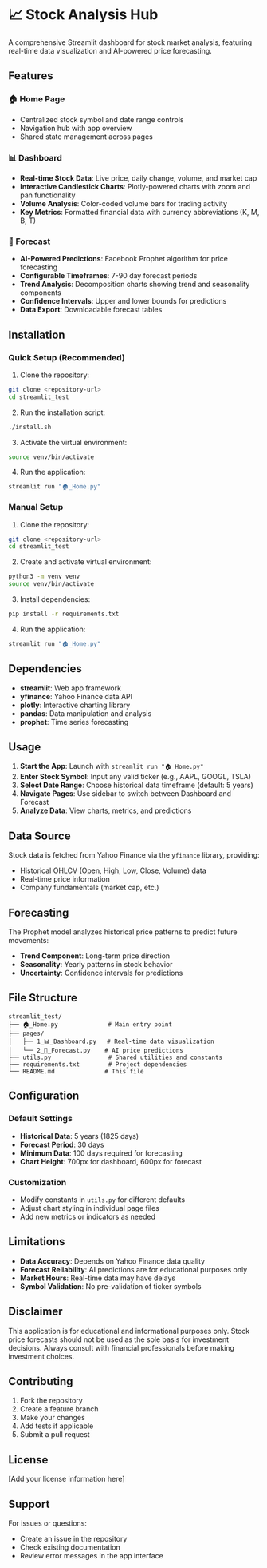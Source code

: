 # 📈 Stock Analysis Hub

A comprehensive Streamlit dashboard for stock market analysis, featuring real-time data visualization and AI-powered price forecasting.

## Features

### 🏠 Home Page
- Centralized stock symbol and date range controls
- Navigation hub with app overview
- Shared state management across pages

### 📊 Dashboard
- **Real-time Stock Data**: Live price, daily change, volume, and market cap
- **Interactive Candlestick Charts**: Plotly-powered charts with zoom and pan functionality
- **Volume Analysis**: Color-coded volume bars for trading activity
- **Key Metrics**: Formatted financial data with currency abbreviations (K, M, B, T)

### 🔮 Forecast
- **AI-Powered Predictions**: Facebook Prophet algorithm for price forecasting
- **Configurable Timeframes**: 7-90 day forecast periods
- **Trend Analysis**: Decomposition charts showing trend and seasonality components
- **Confidence Intervals**: Upper and lower bounds for predictions
- **Data Export**: Downloadable forecast tables

## Installation

### Quick Setup (Recommended)

1. Clone the repository:
```bash
git clone <repository-url>
cd streamlit_test
```

2. Run the installation script:
```bash
./install.sh
```

3. Activate the virtual environment:
```bash
source venv/bin/activate
```

4. Run the application:
```bash
streamlit run "🏠_Home.py"
```

### Manual Setup

1. Clone the repository:
```bash
git clone <repository-url>
cd streamlit_test
```

2. Create and activate virtual environment:
```bash
python3 -m venv venv
source venv/bin/activate
```

3. Install dependencies:
```bash
pip install -r requirements.txt
```

4. Run the application:
```bash
streamlit run "🏠_Home.py"
```

## Dependencies

- **streamlit**: Web app framework
- **yfinance**: Yahoo Finance data API
- **plotly**: Interactive charting library
- **pandas**: Data manipulation and analysis
- **prophet**: Time series forecasting

## Usage

1. **Start the App**: Launch with `streamlit run "🏠_Home.py"`
2. **Enter Stock Symbol**: Input any valid ticker (e.g., AAPL, GOOGL, TSLA)
3. **Select Date Range**: Choose historical data timeframe (default: 5 years)
4. **Navigate Pages**: Use sidebar to switch between Dashboard and Forecast
5. **Analyze Data**: View charts, metrics, and predictions

## Data Source

Stock data is fetched from Yahoo Finance via the `yfinance` library, providing:
- Historical OHLCV (Open, High, Low, Close, Volume) data
- Real-time price information
- Company fundamentals (market cap, etc.)

## Forecasting

The Prophet model analyzes historical price patterns to predict future movements:
- **Trend Component**: Long-term price direction
- **Seasonality**: Yearly patterns in stock behavior
- **Uncertainty**: Confidence intervals for predictions

## File Structure

```
streamlit_test/
├── 🏠_Home.py              # Main entry point
├── pages/
│   ├── 1_📊_Dashboard.py   # Real-time data visualization
│   └── 2_🔮_Forecast.py    # AI price predictions
├── utils.py                # Shared utilities and constants
├── requirements.txt        # Project dependencies
└── README.md              # This file
```

## Configuration

### Default Settings
- **Historical Data**: 5 years (1825 days)
- **Forecast Period**: 30 days
- **Minimum Data**: 100 days required for forecasting
- **Chart Height**: 700px for dashboard, 600px for forecast

### Customization
- Modify constants in `utils.py` for different defaults
- Adjust chart styling in individual page files
- Add new metrics or indicators as needed

## Limitations

- **Data Accuracy**: Depends on Yahoo Finance data quality
- **Forecast Reliability**: AI predictions are for educational purposes only
- **Market Hours**: Real-time data may have delays
- **Symbol Validation**: No pre-validation of ticker symbols

## Disclaimer

This application is for educational and informational purposes only. Stock price forecasts should not be used as the sole basis for investment decisions. Always consult with financial professionals before making investment choices.

## Contributing

1. Fork the repository
2. Create a feature branch
3. Make your changes
4. Add tests if applicable
5. Submit a pull request

## License

[Add your license information here]

## Support

For issues or questions:
- Create an issue in the repository
- Check existing documentation
- Review error messages in the app interface